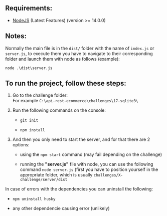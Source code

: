 ## Requirements:
* [NodeJS](https://nodejs.org/) (Latest Features) (version >= 14.0.0)

## Notes:
Normally the main file is in the <code>dist/</code> folder with the name of <code>index.js</code> or <code>server.js</code>, to execute them you have to navigate to their corresponding folder and launch them with node as follows (example):

<code>node .\dist\server.js</code>

## To run the project, follow these steps:

1. Go to the challenge folder:
<br/> For example <code>C:\api-rest-ecommerce\challenges\17-sqlite3\ </code>

2. Run the following commands on the console: 
    * <pre><code>git init</code></pre>
    * <pre><code>npm install</code></pre>

3. And then you only need to start the server, and for that there are 2 options:
    * using the <code>npm start</code> command (may fail depending on the challenge)
    
    * running the <b>"server.js"</b> file with node, you can use the following command <code>node server.js</code> (first you have to position yourself in the appropriate folder, which is usually <code>challenges/X-challenge/server/dist</code>

In case of errors with the dependencies you can uninstall the following:
* <pre><code>npm uninstall husky</code></pre>
* any other dependencie causing error (unlikely)
